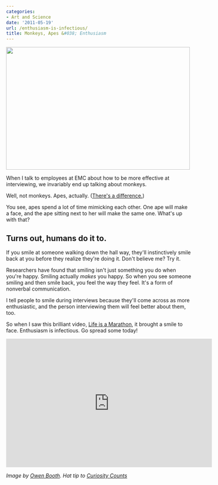 ```yaml
---
categories:
- Art and Science
date: '2011-05-19'
url: /enthusiasm-is-infectious/
title: Monkeys, Apes &#038; Enthusiasm
---
```


<img src="https://gomakethings.com/wp-content/uploads/2011/05/ape.jpg" alt="" title="ape" width="500" height="333" class="aligncenter size-full wp-image-615" />

When I talk to employees at EMC about how to be more effective at interviewing, we invariably end up talking about monkeys.

Well, not monkeys. Apes, actually. (<a href="http://animals.howstuffworks.com/mammals/monkeys-vs-apes.htm">There's a difference.</a>)

You see, apes spend a lot of time mimicking each other. One ape will make a face, and the ape sitting next to her will make the same one. What's up with that?

<h2>Turns out, humans do it to.</h2>

If you smile at someone walking down the hall way, they'll instinctively smile back at you before they realize they're doing it. Don't believe me? Try it.

Researchers have found that smiling isn't just something you do when you're happy. Smiling actually <em>makes</em> you happy. So when you see someone smiling and then smile back, you feel the way they feel. It's a form of nonverbal communication.

I tell people to smile during interviews because they'll come across as more enthusiastic, and the person interviewing them will feel better about them, too.

So when I saw this brilliant video, <a href="https://www.youtube.com/watch?v=vosCMUGvd8Y">Life is a Marathon</a>, it brought a smile to face. Enthusiasm is infectious. Go spread some today!

<p align="center"><div class="fluid-vids"><iframe width="560" height="349" src="https://www.youtube.com/embed/vosCMUGvd8Y?rel=0" frameborder="0" allowfullscreen></iframe></div></p>

<em>Image by <a href="http://www.flickr.com/photos/56008391@N00/125897239/">Owen Booth</a>. Hat tip to <a href="http://curiositycounts.com/post/5221691928/life-is-a-marathon-brilliant-and-heart-warming">Curiosity Counts</a></em>